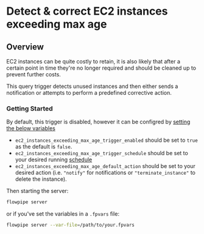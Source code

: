 # Detect & correct EC2 instances exceeding max age

## Overview

EC2 instances can be quite costly to retain, it is also likely that after a certain point in time they're no longer required and should be cleaned up to prevent further costs.

This query trigger detects unused instances and then either sends a notification or attempts to perform a predefined corrective action.

### Getting Started

By default, this trigger is disabled, however it can be configred by [setting the below variables](https://flowpipe.io/docs/build/mod-variables#passing-input-variables)
- `ec2_instances_exceeding_max_age_trigger_enabled` should be set to `true` as the default is `false`.
- `ec2_instances_exceeding_max_age_trigger_schedule` should be set to your desired running [schedule](https://flowpipe.io/docs/flowpipe-hcl/trigger/schedule#more-examples)
- `ec2_instances_exceeding_max_age_default_action` should be set to your desired action (i.e. `"notify"` for notifications or `"terminate_instance"` to delete the instance).

Then starting the server:
```sh
flowpipe server
```

or if you've set the variables in a `.fpvars` file:
```sh
flowpipe server --var-file=/path/to/your.fpvars
```